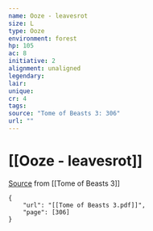 ```yaml
---
name: Ooze - leavesrot
size: L
type: Ooze
environment: forest
hp: 105
ac: 8
initiative: 2
alignment: unaligned
legendary: 
lair: 
unique: 
cr: 4
tags: 
source: "Tome of Beasts 3: 306"
url: ""
---
```

# [[Ooze - leavesrot]]

[Source](zotero://open-pdf/library/items/BLGR9HVR?page=306) from [[Tome of Beasts 3]]

```pdf
{
	"url": "[[Tome of Beasts 3.pdf]]",
	"page": [306]
}
```

